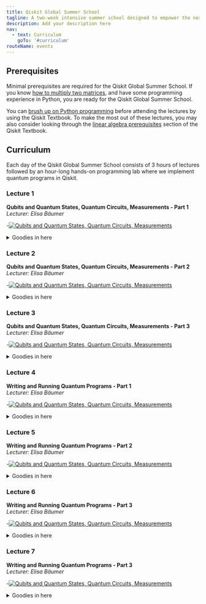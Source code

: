 ```yaml
---
title: Qiskit Global Summer School
tagline: A two-week intensive summer school designed to empower the next generation of quantum developers and scientists with the knowledge to explore quantum applications on their own.
description: Add your description here
nav:
  - text: Curriculum
    goTo: '#curriculum'
routeName: events
---
```


## Prerequisites
Minimal prerequisites are required for the Qiskit Global Summer School. If you know [how to multiply two matrices](https://www.khanacademy.org/math/precalculus/x9e81a4f98389efdf:matrices/x9e81a4f98389efdf:multiplying-matrices-by-matrices/v/matrix-multiplication-intro), and have some programming experience in Python, you are ready for the Qiskit Global Summer School.

You can [brush up on Python programming](https://qiskit.org/textbook/ch-prerequisites/python-and-jupyter-notebooks.html) before attending the lectures by using the Qiskit Textbook. To make the most out of these lectures, you may also consider looking through the [linear algebra prerequisites](https://qiskit.org/textbook/ch-prerequisites/linear_algebra.html) section of the Qiskit Textbook.


## Curriculum
Each day of the Qiskit Global Summer School consists of 3 hours of lectures followed by an hour-long hands-on programming lab where we implement quantum programs in Qiskit.

### Lecture 1
**Qubits and Quantum States, Quantum Circuits, Measurements - Part 1**\
*Lecturer: Elisa B&auml;umer*

-[![Qubits and Quantum States, Quantum Circuits, Measurements](https://res.cloudinary.com/marcomontalbano/image/upload/v1598368400/video_to_markdown/images/youtube--NZD9APb7ZtY-c05b58ac6eb4c4700831b2b3070cd403.jpg)](https://www.youtube.com/watch?v=NZD9APb7ZtY&list=PLOFEBzvs-VvrXTMy5Y2IqmSaUjfnhvBHR&index=3&t=0s "Qubits and Quantum States, Quantum Circuits, Measurements")

<details>
  <summary>Goodies in here</summary>
  
  [Lecture Notes](www.google.com) | [Lab](www.google.com) | [Additional Readings](www.google.com)
</details>

### Lecture 2
**Qubits and Quantum States, Quantum Circuits, Measurements - Part 2**\
*Lecturer: Elisa B&auml;umer*

-[![Qubits and Quantum States, Quantum Circuits, Measurements](https://res.cloudinary.com/marcomontalbano/image/upload/v1598368556/video_to_markdown/images/youtube--SlZoTjkPy7o-c05b58ac6eb4c4700831b2b3070cd403.jpg)](https://youtu.be/SlZoTjkPy7o?list=PLOFEBzvs-VvrXTMy5Y2IqmSaUjfnhvBHR "Qubits and Quantum States, Quantum Circuits, Measurements")

<details>
  <summary>Goodies in here</summary>
  
  [Lecture Notes](www.google.com) | [Lab](www.google.com) | [Additional Readings](www.google.com)
</details>

### Lecture 3
**Qubits and Quantum States, Quantum Circuits, Measurements - Part 3**\
*Lecturer: Elisa B&auml;umer*

-[![Qubits and Quantum States, Quantum Circuits, Measurements](https://res.cloudinary.com/marcomontalbano/image/upload/v1598368762/video_to_markdown/images/youtube--9MpSQglnqI0-c05b58ac6eb4c4700831b2b3070cd403.jpg)](https://youtu.be/9MpSQglnqI0?list=PLOFEBzvs-VvrXTMy5Y2IqmSaUjfnhvBHR "Qubits and Quantum States, Quantum Circuits, Measurements")

<details>
  <summary>Goodies in here</summary>
  
  [Lecture Notes](www.google.com) | [Lab](www.google.com) | [Additional Readings](www.google.com)
</details>

### Lecture 4
**Writing and Running Quantum Programs - Part 1**\
*Lecturer: Elisa B&auml;umer*

-[![Qubits and Quantum States, Quantum Circuits, Measurements](https://res.cloudinary.com/marcomontalbano/image/upload/v1598368971/video_to_markdown/images/youtube--qrYVO9-dxLE-c05b58ac6eb4c4700831b2b3070cd403.jpg)](https://www.youtube.com/watch?v=qrYVO9-dxLE&list=PLOFEBzvs-VvrXTMy5Y2IqmSaUjfnhvBHR&index=5 "Qubits and Quantum States, Quantum Circuits, Measurements")

<details>
  <summary>Goodies in here</summary>
  
  [Lecture Notes](www.google.com) | [Lab](www.google.com) | [Additional Readings](www.google.com)
</details>

### Lecture 5
**Writing and Running Quantum Programs - Part 2**\
*Lecturer: Elisa B&auml;umer*

-[![Qubits and Quantum States, Quantum Circuits, Measurements](https://res.cloudinary.com/marcomontalbano/image/upload/v1598369171/video_to_markdown/images/youtube--iJX794qJIpY-c05b58ac6eb4c4700831b2b3070cd403.jpg)](https://youtu.be/iJX794qJIpY?list=PLOFEBzvs-VvrXTMy5Y2IqmSaUjfnhvBHR "Qubits and Quantum States, Quantum Circuits, Measurements")

<details>
  <summary>Goodies in here</summary>
  
  [Lecture Notes](www.google.com) | [Lab](www.google.com) | [Additional Readings](www.google.com)
</details>

### Lecture 6
**Writing and Running Quantum Programs - Part 3**\
*Lecturer: Elisa B&auml;umer*

-[![Qubits and Quantum States, Quantum Circuits, Measurements](https://res.cloudinary.com/marcomontalbano/image/upload/v1598369221/video_to_markdown/images/youtube--enYP9TaDeJI-c05b58ac6eb4c4700831b2b3070cd403.jpg)](https://youtu.be/enYP9TaDeJI?list=PLOFEBzvs-VvrXTMy5Y2IqmSaUjfnhvBHR "Qubits and Quantum States, Quantum Circuits, Measurements")

<details>
  <summary>Goodies in here</summary>
  
  [Lecture Notes](www.google.com) | [Lab](www.google.com) | [Additional Readings](www.google.com)
</details>

### Lecture 7
**Writing and Running Quantum Programs - Part 3**\
*Lecturer: Elisa B&auml;umer*

-[![Qubits and Quantum States, Quantum Circuits, Measurements](https://res.cloudinary.com/marcomontalbano/image/upload/v1598369221/video_to_markdown/images/youtube--enYP9TaDeJI-c05b58ac6eb4c4700831b2b3070cd403.jpg)](https://youtu.be/enYP9TaDeJI?list=PLOFEBzvs-VvrXTMy5Y2IqmSaUjfnhvBHR "Qubits and Quantum States, Quantum Circuits, Measurements")

<details>
  <summary>Goodies in here</summary>
  
  [Lecture Notes](www.google.com) | [Lab](www.google.com) | [Additional Readings](www.google.com)
</details>
